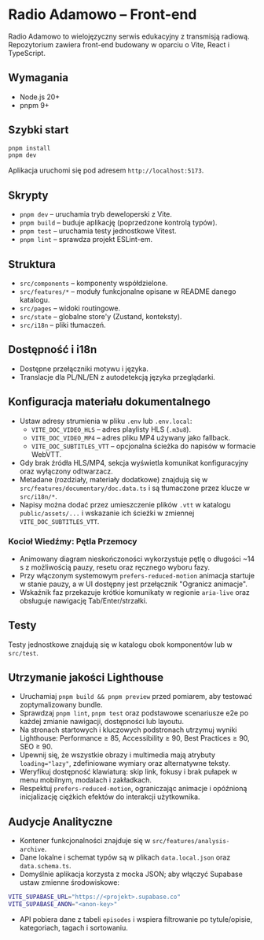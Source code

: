 # Radio Adamowo – Front-end

Radio Adamowo to wielojęzyczny serwis edukacyjny z transmisją radiową. Repozytorium zawiera front-end budowany w oparciu o Vite, React i TypeScript.

## Wymagania
- Node.js 20+
- pnpm 9+

## Szybki start
```bash
pnpm install
pnpm dev
```

Aplikacja uruchomi się pod adresem `http://localhost:5173`.

## Skrypty
- `pnpm dev` – uruchamia tryb deweloperski z Vite.
- `pnpm build` – buduje aplikację (poprzedzone kontrolą typów).
- `pnpm test` – uruchamia testy jednostkowe Vitest.
- `pnpm lint` – sprawdza projekt ESLint-em.

## Struktura
- `src/components` – komponenty współdzielone.
- `src/features/*` – moduły funkcjonalne opisane w README danego katalogu.
- `src/pages` – widoki routingowe.
- `src/state` – globalne store'y (Zustand, konteksty).
- `src/i18n` – pliki tłumaczeń.

## Dostępność i i18n
- Dostępne przełączniki motywu i języka.
- Translacje dla PL/NL/EN z autodetekcją języka przeglądarki.

## Konfiguracja materiału dokumentalnego
- Ustaw adresy strumienia w pliku `.env` lub `.env.local`:
  - `VITE_DOC_VIDEO_HLS` – adres playlisty HLS (`.m3u8`).
  - `VITE_DOC_VIDEO_MP4` – adres pliku MP4 używany jako fallback.
  - `VITE_DOC_SUBTITLES_VTT` – opcjonalna ścieżka do napisów w formacie WebVTT.
- Gdy brak źródła HLS/MP4, sekcja wyświetla komunikat konfiguracyjny oraz wyłączony odtwarzacz.
- Metadane (rozdziały, materiały dodatkowe) znajdują się w `src/features/documentary/doc.data.ts` i są tłumaczone przez klucze w `src/i18n/*`.
- Napisy można dodać przez umieszczenie plików `.vtt` w katalogu `public/assets/...` i wskazanie ich ścieżki w zmiennej `VITE_DOC_SUBTITLES_VTT`.

### Kocioł Wiedźmy: Pętla Przemocy
- Animowany diagram nieskończoności wykorzystuje pętlę o długości ~14 s z możliwością pauzy, resetu oraz ręcznego wyboru fazy.
- Przy włączonym systemowym `prefers-reduced-motion` animacja startuje w stanie pauzy, a w UI dostępny jest przełącznik "Ogranicz animacje".
- Wskaźnik faz przekazuje krótkie komunikaty w regionie `aria-live` oraz obsługuje nawigację Tab/Enter/strzałki.

## Testy
Testy jednostkowe znajdują się w katalogu obok komponentów lub w `src/test`.

## Utrzymanie jakości Lighthouse
- Uruchamiaj `pnpm build && pnpm preview` przed pomiarem, aby testować zoptymalizowany bundle.
- Sprawdzaj `pnpm lint`, `pnpm test` oraz podstawowe scenariusze e2e po każdej zmianie nawigacji, dostępności lub layoutu.
- Na stronach startowych i kluczowych podstronach utrzymuj wyniki Lighthouse: Performance ≥ 85, Accessibility ≥ 90, Best Practices ≥ 90, SEO ≥ 90.
- Upewnij się, że wszystkie obrazy i multimedia mają atrybuty `loading="lazy"`, zdefiniowane wymiary oraz alternatywne teksty.
- Weryfikuj dostępność klawiaturą: skip link, fokusy i brak pułapek w menu mobilnym, modalach i zakładkach.
- Respektuj `prefers-reduced-motion`, ograniczając animacje i opóźnioną inicjalizację ciężkich efektów do interakcji użytkownika.

## Audycje Analityczne
- Kontener funkcjonalności znajduje się w `src/features/analysis-archive`.
- Dane lokalne i schemat typów są w plikach `data.local.json` oraz `data.schema.ts`.
- Domyślnie aplikacja korzysta z mocka JSON; aby włączyć Supabase ustaw zmienne środowiskowe:

```bash
VITE_SUPABASE_URL="https://<projekt>.supabase.co"
VITE_SUPABASE_ANON="<anon-key>"
```

- API pobiera dane z tabeli `episodes` i wspiera filtrowanie po tytule/opisie, kategoriach, tagach i sortowaniu.
